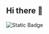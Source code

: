 ## Hi there 👋

![Static Badge](https://img.shields.io/badge/Pandas-black?style=for-the-badge&logo=Pandas&logoSize=auto&labelColor=%23150458&color=black)
